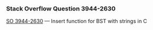 ### Stack Overflow Question 3944-2630

[SO 3944-2630](https://stackoverflow.com/q/39442630) &mdash;
Insert function for BST with strings in C
